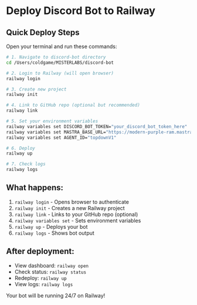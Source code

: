 # Deploy Discord Bot to Railway

## Quick Deploy Steps

Open your terminal and run these commands:

```bash
# 1. Navigate to discord-bot directory
cd /Users/coldgame/MISTERLABS/discord-bot

# 2. Login to Railway (will open browser)
railway login

# 3. Create new project
railway init

# 4. Link to GitHub repo (optional but recommended)
railway link

# 5. Set your environment variables
railway variables set DISCORD_BOT_TOKEN="your_discord_bot_token_here"
railway variables set MASTRA_BASE_URL="https://modern-purple-ram.mastra.cloud"
railway variables set AGENT_ID="topdownV1"

# 6. Deploy
railway up

# 7. Check logs
railway logs
```

## What happens:

1. `railway login` - Opens browser to authenticate
2. `railway init` - Creates a new Railway project
3. `railway link` - Links to your GitHub repo (optional)
4. `railway variables set` - Sets environment variables
5. `railway up` - Deploys your bot
6. `railway logs` - Shows bot output

## After deployment:

- View dashboard: `railway open`
- Check status: `railway status`
- Redeploy: `railway up`
- View logs: `railway logs`

Your bot will be running 24/7 on Railway!